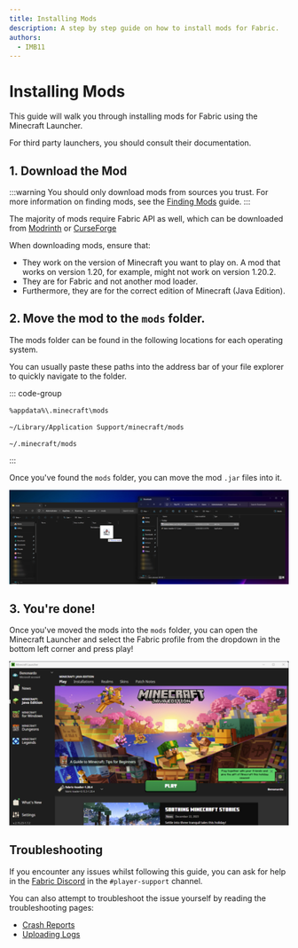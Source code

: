 ```yaml
---
title: Installing Mods
description: A step by step guide on how to install mods for Fabric.
authors:
  - IMB11
---
```


# Installing Mods

This guide will walk you through installing mods for Fabric using the Minecraft Launcher.

For third party launchers, you should consult their documentation.

## 1. Download the Mod

:::warning
You should only download mods from sources you trust. For more information on finding mods, see the [Finding Mods](./finding-mods.md) guide.
:::

The majority of mods require Fabric API as well, which can be downloaded from [Modrinth](https://modrinth.com/mod/fabric-api) or [CurseForge](https://curseforge.com/minecraft/mc-mods/fabric-api)

When downloading mods, ensure that:

- They work on the version of Minecraft you want to play on. A mod that works on version 1.20, for example, might not work on version 1.20.2.
- They are for Fabric and not another mod loader.
- Furthermore, they are for the correct edition of Minecraft (Java Edition).

## 2. Move the mod to the `mods` folder.

The mods folder can be found in the following locations for each operating system.

You can usually paste these paths into the address bar of your file explorer to quickly navigate to the folder.

::: code-group

```:no-line-numbers [Windows]
%appdata%\.minecraft\mods
```

```:no-line-numbers [macOS]
~/Library/Application Support/minecraft/mods
```

```:no-line-numbers [Linux]
~/.minecraft/mods
```

:::

Once you've found the `mods` folder, you can move the mod `.jar` files into it.

![Installed mods in the mods folder.](/assets/players/installing-mods.png)

## 3. You're done!

Once you've moved the mods into the `mods` folder, you can open the Minecraft Launcher and select the Fabric profile from the dropdown in the bottom left corner and press play!

![Minecraft Launcher with Fabric profile selected.](/assets/players/installing-fabric/launcher-screen.png)

## Troubleshooting

If you encounter any issues whilst following this guide, you can ask for help in the [Fabric Discord](https://discord.gg/v6v4pMv) in the `#player-support` channel.

You can also attempt to troubleshoot the issue yourself by reading the troubleshooting pages:

- [Crash Reports](./troubleshooting/crash-reports.md)
- [Uploading Logs](./troubleshooting/uploading-logs.md)
